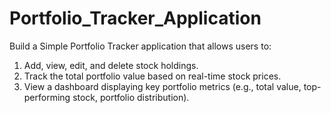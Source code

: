# Portfolio_Tracker_Application
Build a Simple Portfolio Tracker application that allows users to: 
  1. Add, view, edit, and delete stock holdings.
  2. Track the total portfolio value based on real-time stock prices.
  3. View a dashboard displaying key portfolio metrics (e.g., total value, top-performing stock, portfolio distribution).

